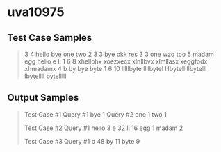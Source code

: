 # uva10975

## Test Case Samples

>3
>4
>hello
>bye
>one
>two
>2
>3 3
>bye
>okk
>res
>3 3
>one
>wzq
>too
>5
>madam
>egg
>hello
>e
>ll
>1
>6 8
>xhellohx
>xoezxecx
>xlnllbvx
>xlmllasx
>xeggfodx
>xhmadamx
>4
>b
>by
>bye
>byte
>1
>6 10
>lllllbyte
>llllbytel
>lllbytell
>llbytelll
>lbytellll
>bytelllll


## Output Samples

>Test Case #1
>Query #1
>bye 1
>Query #2
>one 1
>two 1
>
>Test Case #2
>Query #1
>hello 3
>e 32
>ll 16
>egg 1
>madam 2
>
>Test Case #3
>Query #1
>b 48
>by 11
>byte 9